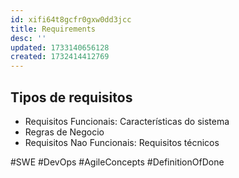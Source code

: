 ```yaml
---
id: xifi64t8gcfr0gxw0dd3jcc
title: Requirements
desc: ''
updated: 1733140656128
created: 1732414412769
---
```


## Tipos de requisitos

- Requisitos Funcionais: Características do sistema
- Regras de Negocio
- Requisitos Nao Funcionais: Requisitos técnicos

#SWE #DevOps #AgileConcepts #DefinitionOfDone
